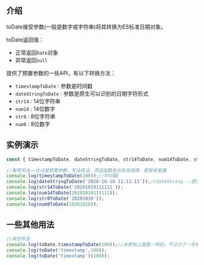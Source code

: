 
## 介绍
toDate接受参数(一般是数字或字符串)将其转换为ES标准日期对象。

toDate返回值：
- 正常返回`Date`对象
- 异常返回`null`

提供了预置参数的一些API，有以下转换方法：
- `timestampToDate` : 参数是时间戳
- `dateStringToDate` : 参数是原生可以识别的日期字符形式
- `str14` : 14位字符串
- `num14` : 14位数字
- `str8` : 8位字符串
- `num8` : 8位数字

## 实例演示

<!--RunCode-->

```js
const { timestampToDate, dateStringToDate, str14ToDate, num14ToDate, str8ToDate,num8ToDate } = toDate;

//推荐写法——优点是预置参数，写法简洁，而且函数名也有其规律，更容易看懂
console.log(timestampToDate(100));//时间戳
console.log(dateStringToDate('2020-10-10 11:11:11'));//dateString --原生可以识别的日期字符形式
console.log(str14ToDate('20201010111111'));
console.log(num14ToDate(20201010111111));
console.log(str8ToDate('20201010'));
console.log(num8ToDate(20201010));
```

<!--/RunCode-->

## 一些其他用法
```js
//其他写法
console.log(toDate.timestampToDate(100));//本质和上面是一样的，不过少了一步解构
console.log(toDate('timestamp',100));
console.log(toDate('timestamp')(100));
```
